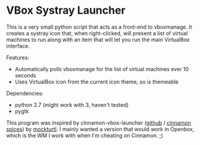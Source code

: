 # VBox Systray Launcher
This is a very small python script that acts as a front-end to vboxmanage.  It creates a systray
icon that, when right-clicked, will present a list of virtual machines to run along with an item 
that will let you run the main VirtualBox interface.

Features:
 * Automatically polls vboxmanage for the list of virtual machines ever 10 seconds
 * Uses VirtualBox icon from the current icon theme, so is themeable

Dependencies:
 * python 2.7 (might work with 3, haven't tested)
 * pygtk

This program was inspired by cinnamon-vbox-launcher ([github][launcher_github] / [cinnamon spices][spice]) by [mockturtl][mockturtl_github].  I mainly wanted a version that would
work in Openbox, which is the WM I work with when I'm cheating on Cinnamon.  ;)

[launcher_github]: https://github.com/mockturtl/cinnamon-vbox-launcher
[spice]: http://cinnamon-spices.linuxmint.com/applets/view/138
[mockturtl_github]: https://github.com/mockturtl
